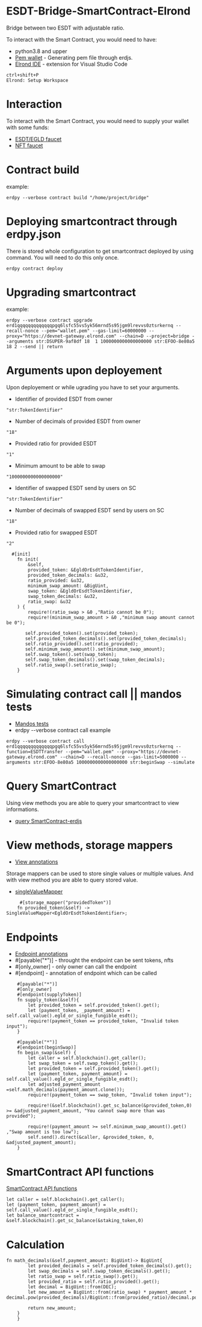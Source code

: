 # ESDT-Bridge-SmartContract-Elrond
Bridge between two ESDT with adjustable ratio.

To interact with the Smart Contract, you would need to have:
- python3.8 and upper
- [Pem wallet](https://github.com/ReneDuris/GeneratePem-erdjs) - Generating pem file through erdjs.
- [Elrond IDE](https://marketplace.visualstudio.com/items?itemName=Elrond.vscode-elrond-ide/) - extension for Visual Studio Code
```
ctrl+shift+P
Elrond: Setup Workspace
```
# Interaction
To interact with the Smart Contract, you would need to supply your wallet with some funds:
- [ESDT/EGLD faucet](https://r3d4.fr/elrond/devnet/)
- [NFT faucet](https://dapp-demo.elven.tools/)


        
# Contract build
example:
```
erdpy --verbose contract build "/home/project/bridge"
```
# Deploying smartcontract through erdpy.json
There is stored whole configuration to get smartcontract deployed by using command. You will need to do this only once.
```
erdpy contract deploy
```
# Upgrading smartcontract
example:
```
erdpy --verbose contract upgrade erd1qqqqqqqqqqqqqpgq6lsfc55vs5yk56mrnd5s95jgm9lrevvs0ztsrkernq --recall-nonce --pem="wallet.pem" --gas-limit=60000000 --proxy="https://devnet-gateway.elrond.com" --chain=D --project=bridge --arguments str:DSUPER-9af8df 18  1 1000000000000000000 str:EFOO-8e80a5 18 2 --send || return
```
# Arguments upon deployement
Upon deployement or while ugrading you have to set your arguments.
- Identifier of provided ESDT from owner
```
"str:TokenIdentifier"
```
- Number of decimals of provided ESDT from owner
```
"18"
```
- Provided ratio for provided ESDT
```
"1"
```
- Minimum amount to be able to swap
```
"1000000000000000000"
```
- Identifier of swapped ESDT send by users on SC
```
"str:TokenIdentifier"
```
- Number of decimals of swapped ESDT send by users on SC
```
"18"
```
- Provided ratio for swapped ESDT
```
"2"
```
```
  #[init]
    fn init(
        &self,
        provided_token: &EgldOrEsdtTokenIdentifier,
        provided_token_decimals: &u32,
        ratio_provided: &u32,
        minimum_swap_amount: &BigUint,
        swap_token: &EgldOrEsdtTokenIdentifier,
        swap_token_decimals: &u32,
        ratio_swap: &u32
    ) {
        require!(ratio_swap > &0 ,"Ratio cannot be 0");
        require!(minimum_swap_amount > &0 ,"minimum swap amount cannot be 0");

       self.provided_token().set(provided_token);  
       self.provided_token_decimals().set(provided_token_decimals);
       self.ratio_provided().set(ratio_provided);
       self.minimum_swap_amount().set(minimum_swap_amount);                          
       self.swap_token().set(swap_token);
       self.swap_token_decimals().set(swap_token_decimals);
       self.ratio_swap().set(ratio_swap);
    }
```        
# Simulating contract call || mandos tests
- [Mandos tests](https://docs.elrond.com/developers/mandos-reference/structure/#docsNav)
- erdpy --verbose contract call
example
```
erdpy --verbose contract call erd1qqqqqqqqqqqqqpgq6lsfc55vs5yk56mrnd5s95jgm9lrevvs0ztsrkernq --function=ESDTTransfer --pem="wallet.pem" --proxy="https://devnet-gateway.elrond.com" --chain=D --recall-nonce --gas-limit=5000000 --arguments str:EFOO-8e80a5 1000000000000000000 str:beginSwap --simulate
```
# Query SmartContract
Using view methods you are able to query your smartcontract to view informations.
- [query SmartContract-erdjs](https://github.com/ReneDuris/Query-SmartContract-erdjs)
       
 # View methods, storage mappers
- [View annotations](https://docs.elrond.com/developers/developer-reference/elrond-wasm-annotations/#endpoint-and-view)

Storage mappers can be used to store single values or multiple values. And with view method you are able to query stored value.
- [singleValueMapper](https://docs.elrond.com/developers/developer-reference/storage-mappers/#get)
```
     #[storage_mapper("providedToken")]
    fn provided_token(&self) -> SingleValueMapper<EgldOrEsdtTokenIdentifier>;
```
# Endpoints
- [Endpoint annotations](https://docs.elrond.com/developers/developer-reference/elrond-wasm-annotations/#endpoint-and-view)
- #[payable("*")] - throught the endpoint can be sent tokens, nfts
- #[only_owner] - only owner can call the endpoint
- #[endpoint] - annotation of endpoint which can be called
```
    #[payable("*")]
    #[only_owner]
    #[endpoint(supplyToken)]
    fn supply_token(&self){
        let provided_token = self.provided_token().get();
        let (payment_token, _payment_amount) = self.call_value().egld_or_single_fungible_esdt();
        require!(payment_token == provided_token, "Invalid token input");
    }
```
```
    #[payable("*")]
    #[endpoint(beginSwap)]
    fn begin_swap(&self) {
        let caller = self.blockchain().get_caller();
        let swap_token = self.swap_token().get();
        let provided_token = self.provided_token().get();
        let (payment_token, payment_amount) = self.call_value().egld_or_single_fungible_esdt();
        let adjusted_payment_amount =self.math_decimals(payment_amount.clone());
        require!(payment_token == swap_token, "Invalid token input");

        require!(&self.blockchain().get_sc_balance(&provided_token,0) >= &adjusted_payment_amount, "You cannot swap more than was provided");

        require!(payment_amount >= self.minimum_swap_amount().get() ,"Swap amount is too low");
        self.send().direct(&caller, &provided_token, 0, &adjusted_payment_amount);
    }

```
# SmartContract API functions
[SmartContract API functions](https://docs.elrond.com/developers/developer-reference/elrond-wasm-api-functions/#docsNav)
```
let caller = self.blockchain().get_caller();
let (payment_token, payment_amount) = self.call_value().egld_or_single_fungible_esdt();
let balance_smartcontract = &self.blockchain().get_sc_balance(&staking_token,0)

```
# Calculation 

```
fn math_decimals(&self,payment_amount: BigUint)-> BigUint{
        let provided_decimals = self.provided_token_decimals().get();
        let swap_decimals = self.swap_token_decimals().get(); 
        let ratio_swap = self.ratio_swap().get();
        let provided_ratio = self.ratio_provided().get();
        let decimal = BigUint::from(DEC);
        let new_amount = BigUint::from(ratio_swap) * payment_amount * decimal.pow(provided_decimals)/BigUint::from(provided_ratio)/decimal.pow(swap_decimals);
    
        return new_amount;
    }
    }
```

